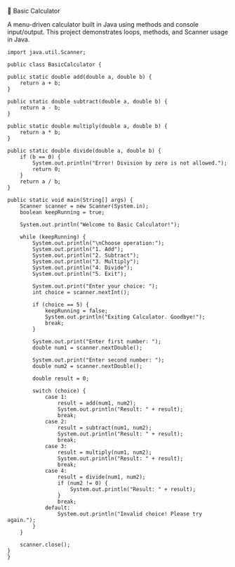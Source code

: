 🔢 Basic Calculator 

A menu-driven calculator built in Java using methods and console input/output.
This project demonstrates loops, methods, and Scanner usage in Java.
    
    import java.util.Scanner;

    public class BasicCalculator {

    public static double add(double a, double b) {
        return a + b;
    }

    public static double subtract(double a, double b) {
        return a - b;
    }

    public static double multiply(double a, double b) {
        return a * b;
    }

    public static double divide(double a, double b) {
        if (b == 0) {
            System.out.println("Error! Division by zero is not allowed.");
            return 0;
        }
        return a / b;
    }

    public static void main(String[] args) {
        Scanner scanner = new Scanner(System.in);
        boolean keepRunning = true;

        System.out.println("Welcome to Basic Calculator!");

        while (keepRunning) {
            System.out.println("\nChoose operation:");
            System.out.println("1. Add");
            System.out.println("2. Subtract");
            System.out.println("3. Multiply");
            System.out.println("4. Divide");
            System.out.println("5. Exit");

            System.out.print("Enter your choice: ");
            int choice = scanner.nextInt();

            if (choice == 5) {
                keepRunning = false;
                System.out.println("Exiting Calculator. Goodbye!");
                break;
            }

            System.out.print("Enter first number: ");
            double num1 = scanner.nextDouble();

            System.out.print("Enter second number: ");
            double num2 = scanner.nextDouble();

            double result = 0;

            switch (choice) {
                case 1:
                    result = add(num1, num2);
                    System.out.println("Result: " + result);
                    break;
                case 2:
                    result = subtract(num1, num2);
                    System.out.println("Result: " + result);
                    break;
                case 3:
                    result = multiply(num1, num2);
                    System.out.println("Result: " + result);
                    break;
                case 4:
                    result = divide(num1, num2);
                    if (num2 != 0) {
                        System.out.println("Result: " + result);
                    }
                    break;
                default:
                    System.out.println("Invalid choice! Please try again.");
            }
        }

        scanner.close();
    }
    }






